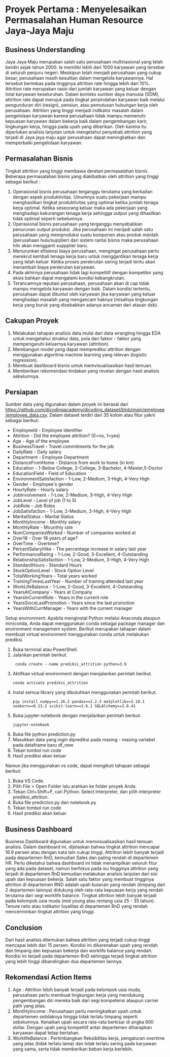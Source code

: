 # Proyek Pertama : Menyelesaikan Permasalahan Human Resource Jaya-Jaya Maju

## Business Understanding 
Jaya Jaya Maju merupakan salah satu perusahaan multinasional yang telah berdiri sejak tahun 2000. Ia memiliki lebih dari 1000 karyawan yang tersebar di seluruh penjuru negeri. Meskipun telah menjadi perusahaan yang cukup besar, perusahaan masih kesulitan dalam mengelola karyawannya. Hal tersebut berimbas pada tingginya attrition rate hingga lebih dari 10%. Attrition rate merupakan rasio dari jumlah karyawan yang keluar dengan total karyawan keseluruhan. Dalam konteks sumber daya manusia (SDM), attrition rate dapat merujuk pada tingkat perpindahan karyawan baik melalui pengunduran diri (resign), pensiun, atau pemutusan hubungan kerja oleh perusahaan. Attrition yang tinggi menjadi indikator masalah dalam pengelolaan karyawan karena perusahaan tidak mampu memenuhi kepuasan karyawan dalam bekerja baik dalam pengembangan karir, lingkungan kerja, hingga pada upah yang diberikan. Oleh karena itu diperlukan analisis lanjutan untuk mengetahui penyebab attrition yang terjadi di Jaya jaya maju agar perusahaan dapat meningkatkan dan memperbaiki pengelolaan karyawan. 

## Permasalahan Bisnis
Tingkat attrition yang tinggi membawa deretan permasalahan bisnis. Beberapa permasalahan bisnis yang diakibatkan oleh attrition yang tinggi sebagai berikut :
1. Operasional bisnis perusahaan terganggu terutama yang berkaitan dengan aspek produktivitas. Umumnya suatu pekerjaan mampu menghasilkan tingkat produktivitas yang optimal ketika jumlah tenaga kerja optimal. Ketika seseorang keluar maka ada pekerjaan yang menghadapi kekurangan tenaga kerja sehingga output yang dihasilkan tidak optimal seperti sebelumnya.
2. Operasional bisnis perusahaan yang terganggu menyebabkan penurunan output produksi. Jika perusahaan ini menjadi salah satu perusahaan yang memproduksi suatu komponen atau produk mentah (perusahaan hulu/supplier) dari sistem rantai bisnis maka perusahaan hilir akan mengganti suppplier baru.   
4. Menurunkan efisiensi biaya perusahaan, mengingat perusahaan perlu merekrut kembali tenaga kerja baru untuk menggantikan tenaga kerja yang telah keluar. Ketika proses perekrutan sering terjadi tentu akan menambah biaya perekrutan karyawan.
5. Pada akhirnya perusahaan tidak lagi kompetitif dengan kompetitor yang eksis bahkan dapat mengalami kondisi kebangkrutan.
6. Terancamnya reputasi perusahaan, perusahaan akan di cap tidak mampu mengelola karyawan dengan baik. Dalam kondisi tertentu, perusahaan dapat dituntut oleh karyawan jika karyawan yang keluar menghadapi masalah yang mengancam haknya (misalnya lingkungan kerja yang buruk yang disebabkan adanya ancaman dari atasan dsb).

## Cakupan Proyek
1. Melakukan tahapan analisis data mulai dari data wrangling hingga EDA untuk mengetahui struktur data, pola dan faktor - faktor yang mempengaruhi keluarnya karyawan (attrition).
2. Membangun model yang dapat memprediksi attrition dengan menggunakan algoritma machine learning yang relevan (logistic regression).
3. Membuat dashboard bisnis untuk memvisualisasikan hasil temuan.
4. Memberikan rekomendasi tindakan yang revelan dengan hasil analisis sebelumnya. 

## Persiapan
Sumber data yang digunakan dalam proyek ini berasal dari https://github.com/dicodingacademy/dicoding_dataset/blob/main/employee/employee_data.csv. Dalam dataset terdiri dari 35 kolom atau fitur yakni sebagai berikut:
- EmployeeId - Employee Identifier
- Attrition - Did the employee attrition? (0=no, 1=yes)
- Age - Age of the employee
- BusinessTravel - Travel commitments for the job
- DailyRate - Daily salary
- Department - Employee Department
- DistanceFromHome - Distance from work to home (in km)
- Education - 1-Below College, 2-College, 3-Bachelor, 4-Master,5-Doctor
- EducationField - Field of Education
- EnvironmentSatisfaction - 1-Low, 2-Medium, 3-High, 4-Very High
- Gender - Employee's gender
- HourlyRate - Hourly salary
- JobInvolvement - 1-Low, 2-Medium, 3-High, 4-Very High
- JobLevel - Level of job (1 to 5)
- JobRole - Job Roles
- JobSatisfaction - 1-Low, 2-Medium, 3-High, 4-Very High
- MaritalStatus - Marital Status
- MonthlyIncome - Monthly salary
- MonthlyRate - Mounthly rate
- NumCompaniesWorked - Number of companies worked at
- Over18 - Over 18 years of age?
- OverTime - Overtime?
- PercentSalaryHike - The percentage increase in salary last year
- PerformanceRating - 1-Low, 2-Good, 3-Excellent, 4-Outstanding
- RelationshipSatisfaction - 1-Low, 2-Medium, 3-High, 4-Very High
- StandardHours - Standard Hours
- StockOptionLevel - Stock Option Level
- TotalWorkingYears - Total years worked
- TrainingTimesLastYear - Number of training attended last year
- WorkLifeBalance - 1-Low, 2-Good, 3-Excellent, 4-Outstanding
- YearsAtCompany - Years at Company
- YearsInCurrentRole - Years in the current role
- YearsSinceLastPromotion - Years since the last promotion
- YearsWithCurrManager - Years with the current manager

Setup environment:
Apabila menginstal Python melalui Anaconda ataupun miniconda, Anda dapat menggunakan conda sebagai package manager dan environment management system. Berikut merupakan tahapan dalam membuat virtual environment menggunakan conda untuk melakukan prediksi.

1. Buka terminal atau PowerShell.
2. Jalankan perintah berikut.
    ```
     conda create --name prediksi_attrition python=3.9
    ```
3. Aktifkan virtual environment dengan menjalankan perintah berikut.
    ```
    conda activate prediksi_attrition
    ```
4. Instal semua library yang dibutuhkan menggunakan perintah berikut.
    ```
    pip install numpy==1.26.2 pandas==2.2.3 matplotlib==3.10.1 seaborn==0.13.2 scikit-learn==1.6.1 SQLAlchemy==2.0.41
    ```
5. Buka jupyter-notebook dengan menjalankan perintah berikut.
    ```
    jupyter-notebook
    ```
6. Buka file python prediction.py
7. Masukkan data yang ingin diprediksi pada masing - masing variabel pada dataframe baru df_new
8. Tekan tombol run code 
8. Hasil prediksi akan keluar

Namun jika menggunakan vs code, dapat mengikuti tahapan sebagai berikut: 
1. Buka VS Code.
2. Pilih File > Open Folder lalu arahkan ke folder proyek Anda.
3. Tekan Ctrl+Shift+P, cari Python: Select Interpreter, dan pilih interpreter prediksi_attrition.
4. Buka file prediction.py dan notebook.py
5. Tekan tombol run code
6. Hasil prediksi akan keluar.

## Business Dashboard
Business Dashboard digunakan untuk memvisualisasikan hasil temuan analisis. Dalam dashboard ini, dijelaskan bahwa tingkat attrition mencapai 16.9 persen atau dengan kata lain cukup tinggi. Attrition lebih banyak terjadi pada departemen RnD, kemudian Sales dan paling rendah di departemen HR. Perlu diketahui bahwa dashboard ini tidak menampilkan seluruh fitur yang ada pada dataset, namun berfokus pada isu tingginya attrition yang terjadi di departemen RnD kemudian melakukan analisis lanjutan dari sisi upah dan kepuasan bekerja.  Salah satu faktor yang membuat tingginya attrition di departemen RND adalah upah bulanan yang rendah (timpang dari 2 departemen lainnya) didukung oleh rata-rata kepuasan kerja yang rendah terutama dari segi worklife balance. Tingkat attrition lebih banyak terjadi pada kelompok usia muda (mid young atau rentang usia 25 - 35 tahun). Tenure ratio atau indikator loyalitas di departemen RnD yang rendah mencerminkan tingkat attrition yang tinggi. 

## Conclusion
Dari hasil analisis ditemukan bahwa attrition yang terjadi cukup tinggi mencapai lebih dari 15 persen. Kondisi ini dikarenakan upah yang rendah dan timpang dan kepuasan bekerja dan worklife balance yang rendah. Kondisi ini terjadi pada departemen RnD sehingga terjadi tingkat attrition yang lebih tinggi dibandingkan dua departemen lainnya.

## Rekomendasi Action Items
1. Age : Attrition lebih banyak terjadi pada kelompok usia muda, perusahaan perlu membuat lingkungan kerja yang mendukung pengembangan diri mereka baik dari segi kompetensi ataupun carrier path yang jelas.
2. MonthlyIncome : Perusahaan perlu meningkatkan upah untuk departemen setidaknya hingga tidak terlalu timpang seperti sebelumnya. Kenaikan upah secara rata-rata berkisar di angka 600 dollar. Dengan upah yang kompetitif antar departemen diharapkan karyawan dapat tetap bertahan.
3. WorklifeBalance : Pertimbangkan fleksibilitas kerja, pengaturan overtime yang jelas (tidak terlalu lama) dan tidak terlalu sering pada karyawan yang sama, serta tidak memberikan beban kerja berlebih. 
